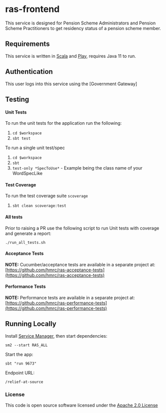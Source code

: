 # ras-frontend

This service is designed for Pension Scheme Administrators and Pension Scheme Practitioners to get residency status
of a pension scheme member.


Requirements
------------

This service is written in [Scala] and [Play], requires Java 11 to run.


Authentication
------------

This user logs into this service using the [Government Gateway]

Testing
------------

#### Unit Tests
To run the unit tests for the application run the following:

1. `cd $workspace`
2. `sbt test`

To run a single unit test/spec

1. `cd $workspace`
2. `sbt`
3. `test-only *SpecToUse*` - Example being the class name of your WordSpecLike

#### Test Coverage
To run the test coverage suite `scoverage`

1. `sbt clean scoverage:test`

#### All tests

Prior to raising a PR use the following script to run Unit tests with coverage and generate a report:

    ./run_all_tests.sh

#### Acceptance Tests

**NOTE:** Cucumber/acceptance tests are available in a separate project at:
[https://github.com/hmrc/ras-acceptance-tests](https://github.com/hmrc/ras-acceptance-tests)

#### Performance Tests

**NOTE:** Performance tests are available in a separate project at:
[https://github.com/hmrc/ras-performance-tests](https://github.com/hmrc/ras-performance-tests)

Running Locally
------------

Install [Service Manager](https://github.com/hmrc/service-manager), then start dependencies:

    sm2 --start RAS_ALL

Start the app:

    sbt "run 9673"
    
Endpoint URL:

    /relief-at-source

### License

This code is open source software licensed under the [Apache 2.0 License]("http://www.apache.org/licenses/LICENSE-2.0.html")

[Scala]: httpS://www.scala-lang.org/
[Play]: httpS://playframework.com/
